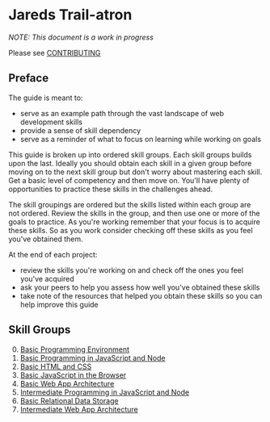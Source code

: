 # Jareds Trail-atron

*NOTE: This document is a work in progress*

Please see [CONTRIBUTING](./contributing.md)

## Preface


The guide is meant to:

- serve as an example path through the vast landscape of web development skills
- provide a sense of skill dependency
- serve as a reminder of what to focus on learning while working on goals


This guide is broken up into ordered skill groups. Each skill groups builds upon the last. Ideally you should obtain each skill in a given group before moving on to the next skill group but don't worry about mastering each skill. Get a basic level of competency and then move on. You'll have plenty of opportunities to practice these skills in the challenges ahead.

The skill groupings are ordered but the skills listed within each group are not ordered. Review the skills in the group, and then use one or more of the goals to practice. As you're working remember that your focus is to acquire these skills. So as you work consider checking off these skills as you feel you've obtained them.

At the end of each project:
 - review the skills you're working on and check off the ones you feel you've acquired
 - ask your peers to help you assess how well you've obtained these skills
 - take note of the resources that helped you obtain these skills so you can help improve this guide

## Skill Groups

0. [Basic Programming Environment](./waypoints/basic-programming-environment.md)
0. [Basic Programming in JavaScript and Node](./waypoints/basic-programming-in-javascript-and-node.md)
0. [Basic HTML and CSS](./waypoints/basic-html-and-css.md)
0. [Basic JavaScript in the Browser](./waypoints/basic-javascript-in-the-browser.md)
0. [Basic Web App Architecture](./waypoints/basic-web-app-architecture.md)
0. [Intermediate Programming in JavaScript and Node](./waypoints/intermediate-programming-in-javascript-and-node.md)
0. [Basic Relational Data Storage](./waypoints/basic-relational-data-storage.md)
0. [Intermediate Web App Architecture](./waypoints/intermediate-web-app-architecture.md)
